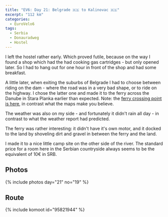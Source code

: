 ```yaml
---
title: "EV6: Day 21: Belgrade 🇷🇸 to Kalinovac 🇷🇸"
excerpt: "112 km"
categories:
  - EuroVelo6
tags:
  - Serbia
  - Donauradweg
  - Hostel
---
```


I left the hostel rather early. Which proved futile, because on the way I found a shop which had the had cooking gas cartridges - but only opened later. So I had to hang out for one hour in front of the shop and had some breakfast.

A little later, when exiting the suburbs of Belgrade I had to choose between riding on the dam - where the road was in a very bad shape, or to ride on the highway. I chose the latter one and made it to the ferry across the Danube in Stara Planka earlier than expected. Note: the [ferry crossing point is here](https://goo.gl/maps/fMPHJ3cfb2XXWts89), in contrast what the maps make you believe.

The weather was also on my side - and fortunately it didn't rain all day - in contrast to what the weather report had predicted.

The ferry was rather interesting: it didn't have it's own motor, and it docked to the land by shoveling dirt and gravel in between the ferry and the land.

I made it to a nice little camp site on the other side of the river. The standard price for a room here in the Serbian countryside always seems to be the equivalent of 10€ in SRB.

## Photos

{% include photos day="21" no="19" %}

## Route
{% include komoot id="95821944" %}
